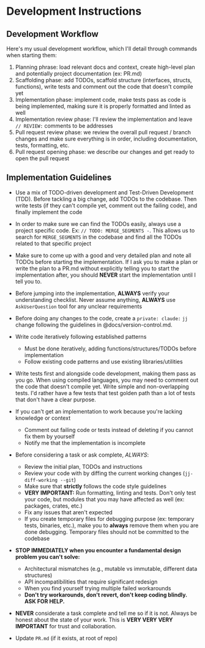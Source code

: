 
# Development Instructions

## Development Workflow

Here's my usual development workflow, which I'll detail through commands when starting them:

1. Planning phrase: load relevant docs and context, create high-level plan and potentially project
   documentation (ex: PR.md)
2. Scaffolding phase: add TODOs, scaffold structure (interfaces, structs, functions), write tests
   and comment out the code that doesn't compile yet
3. Implementation phase: implement code, make tests pass as code is being implemented, making sure
   it is properly formatted and linted as well
4. Implementation review phase: I'll review the implementation and leave `// REVIEW:` comments to
   be addresses
5. Pull request review phase: we review the overall pull request / branch changes and make sure
   everything is in order, including documentation, tests, formatting, etc.
6. Pull request opening phase: we describe our changes and get ready to open the pull request

## Implementation Guidelines

* Use a mix of TODO-driven development and Test-Driven Development (TDD). Before tackling a big
  change, add TODOs to the codebase. Then write tests (if they can't compile yet, comment out the
  failing code), and finally implement the code

* In order to make sure we can find the TODOs easily, always use a project specific code.
  Ex: `// TODO: MERGE_SEGMENTS -`. This allows us to search for `MERGE_SEGMENTS` in the codebase and
  find all the TODOs related to that specific project

* Make sure to come up with a good and very detailed plan and note all TODOs before starting the
  implementation. If I ask you to make a plan or write the plan to a PR.md without explicitly
  telling you to start the implementation after, you should **NEVER** start the implementation until
  I tell you to.

* Before jumping into the implementation, **ALWAYS** verify your understanding checklist. Never
  assume anything, **ALWAYS** use `AskUserQuestion` tool for any unclear requirements

* Before doing any changes to the code, create a `private: claude:` `jj` change following the
  guidelines in @docs/version-control.md.

* Write code iteratively following established patterns
  * Must be done iteratively, adding functions/structures/TODOs before implementation
  * Follow existing code patterns and use existing libraries/utilities

* Write tests first and alongside code development, making them pass as you go. When using compiled
  languages, you may need to comment out the code that doesn't compile yet. Write simple and
  non-overlapping tests. I'd rather have a few tests that test golden path than a lot of tests that
  don't have a clear purpose.

* If you can't get an implementation to work because you're lacking knowledge or context
  * Comment out failing code or tests instead of deleting if you cannot fix them by yourself
  * Notify me that the implementation is incomplete

* Before considering a task or ask complete, *ALWAYS*:
  * Review the initial plan, TODOs and instructions
  * Review your code with by diffing the current working changes (`jj-diff-working --git`)
  * Make sure that **strictly** follows the code style guidelines
  * **VERY IMPORTANT:** Run formatting, linting and tests. Don't only test your code, but modules
    that you may have affected as well (ex: packages, crates, etc.)
  * Fix any issues that aren't expected
  * If you create temporary files for debugging purpose (ex: temporary tests, binaries, etc.), make
    you to **always** remove them when you are done debugging. Temporary files should not be committed
    to the codebase

* **STOP IMMEDIATELY when you encounter a fundamental design problem you can't solve:**
  * Architectural mismatches (e.g., mutable vs immutable, different data structures)
  * API incompatibilities that require significant redesign
  * When you find yourself trying multiple failed workarounds
  * **Don't try workarounds, don't revert, don't keep coding blindly. ASK FOR HELP.**

* **NEVER** considerate a task complete and tell me so if it is not. Always be honest about the
  state of your work. This is **VERY VERY VERY IMPORTANT** for trust and collaboration.

* Update `PR.md` (if it exists, at root of repo)
